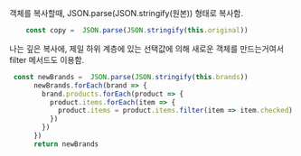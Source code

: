 
객체를 복사할때, 
JSON.parse(JSON.stringify(원본)) 형태로 복사함.

```javascript
    const copy =  JSON.parse(JSON.stringify(this.original))
```


나는 깊은 복사에, 제일 하위 계층에 있는 선택값에 의해 새로운 객체를 만드는거여서 
filter 메서드도 이용함.

```javascript
 const newBrands =  JSON.parse(JSON.stringify(this.brands))
      newBrands.forEach(brand => {        
        brand.products.forEach(product => {
          product.items.forEach(item => {      
            product.items = product.items.filter(item => item.checked)
          })
        })              
      }) 
      return newBrands    

```

